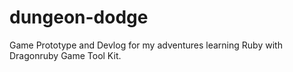 # dungeon-dodge
Game Prototype and Devlog for my adventures learning Ruby with Dragonruby Game Tool Kit.
